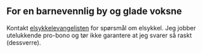 ## For en barnevennlig by og glade voksne

Kontakt [elsykkelevangelisten](elsykkelevangelisten@gmail.com) for spørsmål om elsykkel. Jeg jobber utelukkende pro-bono og tør ikke garantere at jeg svarer så raskt (dessverre).
